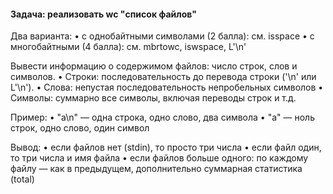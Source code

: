 <h4>Задача: реализовать wc "список файлов"</h4>
Два варианта:
• с однобайтными символами (2 балла): см. isspace
• с многобайтными (4 балла): см. mbrtowc, iswspace, L'\n'

Вывести информацию о содержимом файлов: число строк, слов и символов.
• Строки: последовательность до перевода строки ('\n' или L'\n').
• Слова: непустая последовательность непробельных символов
• Символы: суммарно все символы, включая переводы строк и т.д.

Пример:
• "a\n" — одна строка, одно слово, два символа
• "a" — ноль строк, одно слово, один символ

Вывод:
• если файлов нет (stdin), то просто три числа
• если файл один, то три числа и имя файла
• если файлов больше одного: по каждому файлу — как в предыдущем, дополнительно
суммарная статистика (total)

